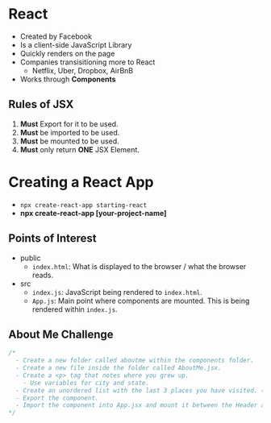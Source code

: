 # React
- Created by Facebook
- Is a client-side JavaScript Library
- Quickly renders on the page
- Companies transisitioning more to React
  - Netflix, Uber, Dropbox, AirBnB
- Works through **Components**

## Rules of JSX
1. **Must** Export for it to be used.
2. **Must** be imported to be used.
3. **Must** be mounted to be used.
4. **Must** only return **ONE** JSX Element.

# Creating a React App
- `npx create-react-app starting-react`
- **npx create-react-app [your-project-name]**

## Points of Interest
- public
  - `index.html`: What is displayed to the browser / what the browser reads.
- src
  - `index.js`: JavaScript being rendered to `index.html`.
  - `App.js`: Main point where components are mounted. This is being rendered within `index.js`.

## About Me Challenge
```js
/* 
  - Create a new folder called aboutme within the components folder.
  - Create a new file inside the folder called AboutMe.jsx.
  - Create a <p> tag that notes where you grew up. 
    - Use variables for city and state.
  - Create an unordered list with the last 3 places you have visited. (Target, Alaska, the Kitchen, etc.)
  - Export the component.
  - Import the component into App.jsx and mount it between the Header and Footer components.
*/
```

